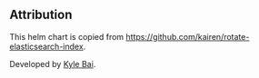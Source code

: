 ## Attribution

This helm chart is copied from https://github.com/kairen/rotate-elasticsearch-index.

Developed by [Kyle Bai](https://github.com/kairen).
